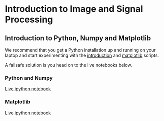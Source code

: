 # Introduction to Image and Signal Processing

## Introduction to Python, Numpy and Matplotlib
We recommend that you get a Python installation up and running on your laptop and start 
experimenting with the [introduction](https://github.com/otl-artorg/isip/blob/master/python-intro/introduction.py) and [matplotlib](https://github.com/otl-artorg/isip/blob/master/python-intro/matplotlib.py) scripts.

A failsafe solution is you head on to the live notebooks below.

### Python and Numpy
[Live ipython notebook](https://hub.mybinder.org/user/otl-artorg-isip-7ycuz6uf/notebooks/python-intro/introduction.ipynb)

### Matplotlib
[Live ipython notebook](https://hub.mybinder.org/user/otl-artorg-isip-7ycuz6uf/notebooks/python-intro/matplotlib.ipynb)
